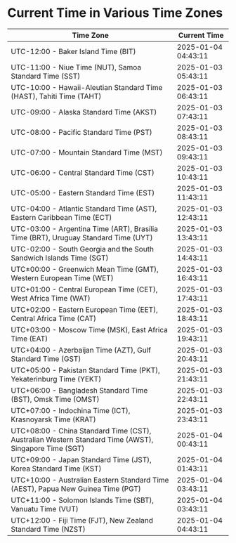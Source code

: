 # Current Time in Various Time Zones

| Time Zone | Current Time |
|-----------|--------------|
| UTC-12:00 - Baker Island Time (BIT) | 2025-01-04 04:43:11 |
| UTC-11:00 - Niue Time (NUT), Samoa Standard Time (SST) | 2025-01-03 05:43:11 |
| UTC-10:00 - Hawaii-Aleutian Standard Time (HAST), Tahiti Time (TAHT) | 2025-01-03 06:43:11 |
| UTC-09:00 - Alaska Standard Time (AKST) | 2025-01-03 07:43:11 |
| UTC-08:00 - Pacific Standard Time (PST) | 2025-01-03 08:43:11 |
| UTC-07:00 - Mountain Standard Time (MST) | 2025-01-03 09:43:11 |
| UTC-06:00 - Central Standard Time (CST) | 2025-01-03 10:43:11 |
| UTC-05:00 - Eastern Standard Time (EST) | 2025-01-03 11:43:11 |
| UTC-04:00 - Atlantic Standard Time (AST), Eastern Caribbean Time (ECT) | 2025-01-03 12:43:11 |
| UTC-03:00 - Argentina Time (ART), Brasília Time (BRT), Uruguay Standard Time (UYT) | 2025-01-03 13:43:11 |
| UTC-02:00 - South Georgia and the South Sandwich Islands Time (SGT) | 2025-01-03 14:43:11 |
| UTC±00:00 - Greenwich Mean Time (GMT), Western European Time (WET) | 2025-01-03 16:43:11 |
| UTC+01:00 - Central European Time (CET), West Africa Time (WAT) | 2025-01-03 17:43:11 |
| UTC+02:00 - Eastern European Time (EET), Central Africa Time (CAT) | 2025-01-03 18:43:11 |
| UTC+03:00 - Moscow Time (MSK), East Africa Time (EAT) | 2025-01-03 19:43:11 |
| UTC+04:00 - Azerbaijan Time (AZT), Gulf Standard Time (GST) | 2025-01-03 20:43:11 |
| UTC+05:00 - Pakistan Standard Time (PKT), Yekaterinburg Time (YEKT) | 2025-01-03 21:43:11 |
| UTC+06:00 - Bangladesh Standard Time (BST), Omsk Time (OMST) | 2025-01-03 22:43:11 |
| UTC+07:00 - Indochina Time (ICT), Krasnoyarsk Time (KRAT) | 2025-01-03 23:43:11 |
| UTC+08:00 - China Standard Time (CST), Australian Western Standard Time (AWST), Singapore Time (SGT) | 2025-01-04 00:43:11 |
| UTC+09:00 - Japan Standard Time (JST), Korea Standard Time (KST) | 2025-01-04 01:43:11 |
| UTC+10:00 - Australian Eastern Standard Time (AEST), Papua New Guinea Time (PGT) | 2025-01-04 03:43:11 |
| UTC+11:00 - Solomon Islands Time (SBT), Vanuatu Time (VUT) | 2025-01-04 03:43:11 |
| UTC+12:00 - Fiji Time (FJT), New Zealand Standard Time (NZST) | 2025-01-04 04:43:11 |
